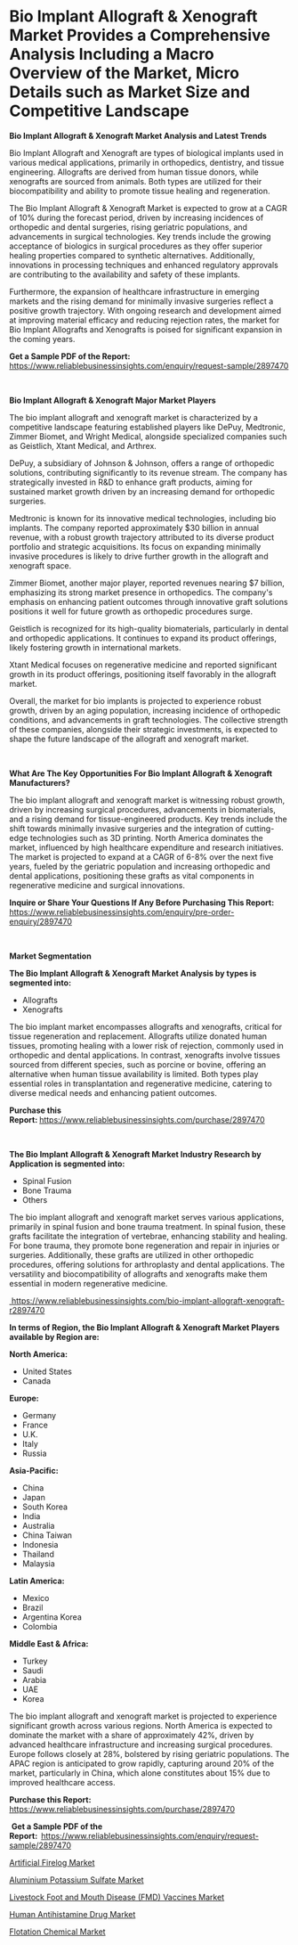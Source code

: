 <p><h1>Bio Implant Allograft & Xenograft Market Provides a Comprehensive Analysis Including a Macro Overview of the Market, Micro Details such as Market Size and Competitive Landscape</h1></p><p><strong>Bio Implant Allograft & Xenograft Market Analysis and Latest Trends</strong></p>
<p><p>Bio Implant Allograft and Xenograft are types of biological implants used in various medical applications, primarily in orthopedics, dentistry, and tissue engineering. Allografts are derived from human tissue donors, while xenografts are sourced from animals. Both types are utilized for their biocompatibility and ability to promote tissue healing and regeneration.</p><p>The Bio Implant Allograft & Xenograft Market is expected to grow at a CAGR of 10% during the forecast period, driven by increasing incidences of orthopedic and dental surgeries, rising geriatric populations, and advancements in surgical technologies. Key trends include the growing acceptance of biologics in surgical procedures as they offer superior healing properties compared to synthetic alternatives. Additionally, innovations in processing techniques and enhanced regulatory approvals are contributing to the availability and safety of these implants.</p><p>Furthermore, the expansion of healthcare infrastructure in emerging markets and the rising demand for minimally invasive surgeries reflect a positive growth trajectory. With ongoing research and development aimed at improving material efficacy and reducing rejection rates, the market for Bio Implant Allografts and Xenografts is poised for significant expansion in the coming years.</p></p>
<p><strong>Get a Sample PDF of the Report:&nbsp;</strong> <a href="https://www.reliablebusinessinsights.com/enquiry/request-sample/2897470?utm_campaign=1119&utm_medium=2&utm_source=Github&utm_content=ia&utm_term=15032025&utm_id=bio-implant-allograft-xenograft">https://www.reliablebusinessinsights.com/enquiry/request-sample/2897470</a></p>
<p>&nbsp;</p>
<p><strong>Bio Implant Allograft & Xenograft Major Market Players</strong></p>
<p><p>The bio implant allograft and xenograft market is characterized by a competitive landscape featuring established players like DePuy, Medtronic, Zimmer Biomet, and Wright Medical, alongside specialized companies such as Geistlich, Xtant Medical, and Arthrex. </p><p>DePuy, a subsidiary of Johnson & Johnson, offers a range of orthopedic solutions, contributing significantly to its revenue stream. The company has strategically invested in R&D to enhance graft products, aiming for sustained market growth driven by an increasing demand for orthopedic surgeries.</p><p>Medtronic is known for its innovative medical technologies, including bio implants. The company reported approximately $30 billion in annual revenue, with a robust growth trajectory attributed to its diverse product portfolio and strategic acquisitions. Its focus on expanding minimally invasive procedures is likely to drive further growth in the allograft and xenograft space.</p><p>Zimmer Biomet, another major player, reported revenues nearing $7 billion, emphasizing its strong market presence in orthopedics. The company's emphasis on enhancing patient outcomes through innovative graft solutions positions it well for future growth as orthopedic procedures surge.</p><p>Geistlich is recognized for its high-quality biomaterials, particularly in dental and orthopedic applications. It continues to expand its product offerings, likely fostering growth in international markets. </p><p>Xtant Medical focuses on regenerative medicine and reported significant growth in its product offerings, positioning itself favorably in the allograft market. </p><p>Overall, the market for bio implants is projected to experience robust growth, driven by an aging population, increasing incidence of orthopedic conditions, and advancements in graft technologies. The collective strength of these companies, alongside their strategic investments, is expected to shape the future landscape of the allograft and xenograft market.</p></p>
<p>&nbsp;</p>
<p><strong>What Are The Key Opportunities For Bio Implant Allograft & Xenograft Manufacturers?</strong></p>
<p><p>The bio implant allograft and xenograft market is witnessing robust growth, driven by increasing surgical procedures, advancements in biomaterials, and a rising demand for tissue-engineered products. Key trends include the shift towards minimally invasive surgeries and the integration of cutting-edge technologies such as 3D printing. North America dominates the market, influenced by high healthcare expenditure and research initiatives. The market is projected to expand at a CAGR of 6-8% over the next five years, fueled by the geriatric population and increasing orthopedic and dental applications, positioning these grafts as vital components in regenerative medicine and surgical innovations.</p></p>
<p><strong>Inquire or Share Your Questions If Any Before Purchasing This Report:</strong> <a href="https://www.reliablebusinessinsights.com/enquiry/pre-order-enquiry/2897470?utm_campaign=1119&utm_medium=2&utm_source=Github&utm_content=ia&utm_term=15032025&utm_id=bio-implant-allograft-xenograft">https://www.reliablebusinessinsights.com/enquiry/pre-order-enquiry/2897470</a></p>
<p>&nbsp;</p>
<p><strong>Market Segmentation</strong></p>
<p><strong>The Bio Implant Allograft & Xenograft Market Analysis by types is segmented into:</strong></p>
<p><ul><li>Allografts</li><li>Xenografts</li></ul></p>
<p><p>The bio implant market encompasses allografts and xenografts, critical for tissue regeneration and replacement. Allografts utilize donated human tissues, promoting healing with a lower risk of rejection, commonly used in orthopedic and dental applications. In contrast, xenografts involve tissues sourced from different species, such as porcine or bovine, offering an alternative when human tissue availability is limited. Both types play essential roles in transplantation and regenerative medicine, catering to diverse medical needs and enhancing patient outcomes.</p></p>
<p><strong>Purchase this Report:&nbsp;</strong><a href="https://www.reliablebusinessinsights.com/purchase/2897470?utm_campaign=1119&utm_medium=2&utm_source=Github&utm_content=ia&utm_term=15032025&utm_id=bio-implant-allograft-xenograft">https://www.reliablebusinessinsights.com/purchase/2897470</a></p>
<p>&nbsp;</p>
<p><strong>The Bio Implant Allograft & Xenograft Market Industry Research by Application is segmented into:</strong></p>
<p><ul><li>Spinal Fusion</li><li>Bone Trauma</li><li>Others</li></ul></p>
<p><p>The bio implant allograft and xenograft market serves various applications, primarily in spinal fusion and bone trauma treatment. In spinal fusion, these grafts facilitate the integration of vertebrae, enhancing stability and healing. For bone trauma, they promote bone regeneration and repair in injuries or surgeries. Additionally, these grafts are utilized in other orthopedic procedures, offering solutions for arthroplasty and dental applications. The versatility and biocompatibility of allografts and xenografts make them essential in modern regenerative medicine.</p></p>
<p><a href="https://www.reliablebusinessinsights.com/bio-implant-allograft-xenograft-r2897470?utm_campaign=1119&utm_medium=2&utm_source=Github&utm_content=ia&utm_term=15032025&utm_id=bio-implant-allograft-xenograft">&nbsp;https://www.reliablebusinessinsights.com/bio-implant-allograft-xenograft-r2897470</a></p>
<p><strong>In terms of Region, the Bio Implant Allograft & Xenograft Market Players available by Region are:</strong></p>
<p>
    <p> <strong> North America: </strong>
        <ul>
            <li>United States</li>
            <li>Canada</li>
        </ul>
        </p> 
    <p> <strong> Europe: </strong>
        <ul>
            <li>Germany</li>
            <li>France</li>
            <li>U.K.</li>
            <li>Italy</li>
            <li>Russia</li>
        </ul>
        </p> 
    <p> <strong> Asia-Pacific: </strong>
        <ul>
            <li>China</li>
            <li>Japan</li>
            <li>South Korea</li>
            <li>India</li>
            <li>Australia</li>
            <li>China Taiwan</li>
            <li>Indonesia</li>
            <li>Thailand</li>
            <li>Malaysia</li>
        </ul>
        </p> 
    <p> <strong> Latin America: </strong>
        <ul>
            <li>Mexico</li>
            <li>Brazil</li>
            <li>Argentina Korea</li>
            <li>Colombia</li>
        </ul>
        </p> 
    <p> <strong> Middle East & Africa: </strong>
        <ul>
            <li>Turkey</li>
            <li>Saudi</li>
            <li>Arabia</li>
            <li>UAE</li>
            <li>Korea</li>
        </ul>
    </p>
    </p>
<p><p>The bio implant allograft and xenograft market is projected to experience significant growth across various regions. North America is expected to dominate the market with a share of approximately 42%, driven by advanced healthcare infrastructure and increasing surgical procedures. Europe follows closely at 28%, bolstered by rising geriatric populations. The APAC region is anticipated to grow rapidly, capturing around 20% of the market, particularly in China, which alone constitutes about 15% due to improved healthcare access.</p></p>
<p><strong>Purchase this Report: </strong><a href="https://www.reliablebusinessinsights.com/purchase/2897470?utm_campaign=1119&utm_medium=2&utm_source=Github&utm_content=ia&utm_term=15032025&utm_id=bio-implant-allograft-xenograft">https://www.reliablebusinessinsights.com/purchase/2897470</a></p>
<p>&nbsp;<strong>Get a Sample PDF of the Report:&nbsp;&nbsp;</strong><a href="https://www.reliablebusinessinsights.com/enquiry/request-sample/2897470?utm_campaign=1119&utm_medium=2&utm_source=Github&utm_content=ia&utm_term=15032025&utm_id=bio-implant-allograft-xenograft">https://www.reliablebusinessinsights.com/enquiry/request-sample/2897470</a></p>
<p><strong></strong></p>
<p><p><a href="https://github.com/myongfranzcs/Market-Research-Report-List-1/blob/main/artificial-firelog-market.md?utm_campaign=1119&utm_medium=2&utm_source=Github&utm_content=ia&utm_term=15032025&utm_id=bio-implant-allograft-xenograft">Artificial Firelog Market</a></p><p><a href="https://github.com/tentandyik/Market-Research-Report-List-1/blob/main/aluminium-potassium-sulfate-market.md?utm_campaign=1119&utm_medium=2&utm_source=Github&utm_content=ia&utm_term=15032025&utm_id=bio-implant-allograft-xenograft">Aluminium Potassium Sulfate Market</a></p><p><a href="https://github.com/mismannely/Market-Research-Report-List-1/blob/main/livestock-foot-and-mouth-disease-fmd-vaccines-market.md?utm_campaign=1119&utm_medium=2&utm_source=Github&utm_content=ia&utm_term=15032025&utm_id=bio-implant-allograft-xenograft">Livestock Foot and Mouth Disease (FMD) Vaccines Market</a></p><p><a href="https://github.com/klenaestien23/Market-Research-Report-List-1/blob/main/human-antihistamine-drug-market.md?utm_campaign=1119&utm_medium=2&utm_source=Github&utm_content=ia&utm_term=15032025&utm_id=bio-implant-allograft-xenograft">Human Antihistamine Drug Market</a></p><p><a href="https://github.com/biandnikelrs/Market-Research-Report-List-1/blob/main/flotation-chemical-market.md?utm_campaign=1119&utm_medium=2&utm_source=Github&utm_content=ia&utm_term=15032025&utm_id=bio-implant-allograft-xenograft">Flotation Chemical Market</a></p></p>